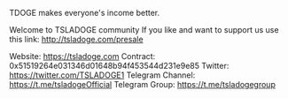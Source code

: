 TDOGE makes everyone's income better.


Welcome to TSLADOGE community
If you like and want to support us use this link: http://tsladoge.com/presale

Website: https://tsladoge.com
Contract: 0x51519264e031346d01648b94f453544d231e9e85
Twitter: https://twitter.com/TSLADOGE1
Telegram Channel: https://t.me/tsladogeOfficial
Telegram Group: https://t.me/tsladogegroup
